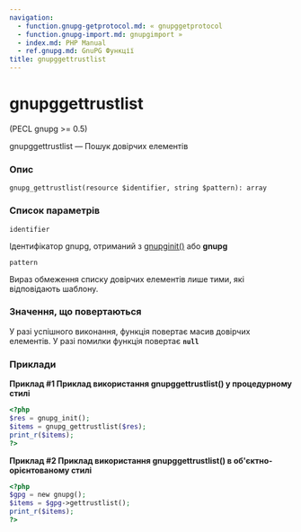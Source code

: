 ```yaml
---
navigation:
  - function.gnupg-getprotocol.md: « gnupggetprotocol
  - function.gnupg-import.md: gnupgimport »
  - index.md: PHP Manual
  - ref.gnupg.md: GnuPG Функції
title: gnupggettrustlist
---
```

# gnupggettrustlist

(PECL gnupg >= 0.5)

gnupggettrustlist — Пошук довірчих елементів

### Опис

```methodsynopsis
gnupg_gettrustlist(resource $identifier, string $pattern): array
```

### Список параметрів

`identifier`

Ідентифікатор gnupg, отриманий з [gnupginit()](function.gnupg-init.md) або **gnupg**

`pattern`

Вираз обмеження списку довірчих елементів лише тими, які відповідають шаблону.

### Значення, що повертаються

У разі успішного виконання, функція повертає масив довірчих елементів. У разі помилки функція повертає **`null`**

### Приклади

**Приклад #1 Приклад використання **gnupggettrustlist()** у процедурному стилі**

```php
<?php
$res = gnupg_init();
$items = gnupg_gettrustlist($res);
print_r($items);
?>
```

**Приклад #2 Приклад використання **gnupggettrustlist()** в об'єктно-орієнтованому стилі**

```php
<?php
$gpg = new gnupg();
$items = $gpg->gettrustlist();
print_r($items);
?>
```
